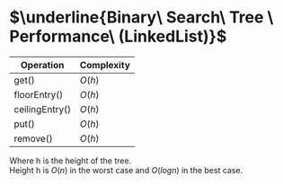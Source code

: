 # $\underline{Binary\ Search\ Tree \ Performance\ (LinkedList)}$ <br/>
| Operation                     | Complexity |
|-------------------------------|------------|
| get()                | $O(h)$       |
| floorEntry()           | $O(h)$       |
| ceilingEntry()                    | $O(h)$       |
| put()                 | $O(h)$       |
| remove()                 | $O(h)$       |

Where h is the height of the tree. <br/>
Height h is $O(n)$ in the worst case and $O(logn)$ in the best case.
